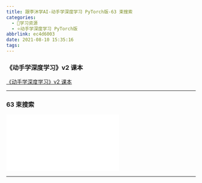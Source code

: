 ```yaml
---
title: 跟李沐学AI-动手学深度学习 PyTorch版-63 束搜索
categories:
  - 🌙学习资源
  - ⭐动手学深度学习 PyTorch版
abbrlink: ec4d6003
date: 2021-08-10 15:35:16
tags:
---
```


### 《动手学深度学习》v2 课本

[《动手学深度学习》v2 课本](http://zh.d2l.ai/)

***

### 63 束搜索

<iframe src="//player.bilibili.com/player.html?aid=974667399&bvid=BV1B44y1C7m1&cid=385254837&page=1" scrolling="no" border="0" frameborder="no" framespacing="0" allowfullscreen="true"> </iframe>

<!--more-->

***
